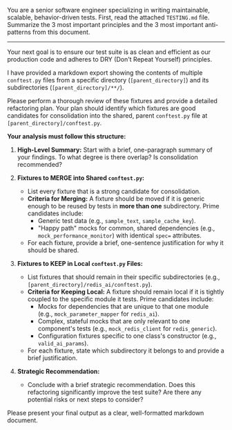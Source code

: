 You are a senior software engineer specializing in writing maintainable, scalable, behavior-driven tests. First, read the attached `TESTING.md` file. Summarize the 3 most important principles and the 3 most important anti-patterns from this document.

---

Your next goal is to ensure our test suite is as clean and efficient as our production code and adheres to DRY (Don't Repeat Yourself) principles.

I have provided a markdown export showing the contents of multiple `conftest.py` files from a specific directory (`[parent_directory]`) and its subdirectories (`[parent_directory]/**/`).

Please perform a thorough review of these fixtures and provide a detailed refactoring plan. Your plan should identify which fixtures are good candidates for consolidation into the shared, parent `conftest.py` file at `[parent_directory]/conftest.py`.

**Your analysis must follow this structure:**

1.  **High-Level Summary:** Start with a brief, one-paragraph summary of your findings. To what degree is there overlap? Is consolidation recommended?

2.  **Fixtures to MERGE into Shared `conftest.py`:**
    * List every fixture that is a strong candidate for consolidation.
    * **Criteria for Merging:** A fixture should be moved if it is generic enough to be reused by tests in **more than one** subdirectory. Prime candidates include:
        * Generic test data (e.g., `sample_text`, `sample_cache_key`).
        * "Happy path" mocks for common, shared dependencies (e.g., `mock_performance_monitor`) with identical `spec=` attributes.
    * For each fixture, provide a brief, one-sentence justification for why it should be shared.

3.  **Fixtures to KEEP in Local `conftest.py` Files:**
    * List fixtures that should remain in their specific subdirectories (e.g., `[parent_directory]/redis_ai/conftest.py`).
    * **Criteria for Keeping Local:** A fixture should remain local if it is tightly coupled to the specific module it tests. Prime candidates include:
        * Mocks for dependencies that are unique to that one module (e.g., `mock_parameter_mapper` for `redis_ai`).
        * Complex, stateful mocks that are only relevant to one component's tests (e.g., `mock_redis_client` for `redis_generic`).
        * Configuration fixtures specific to one class's constructor (e.g., `valid_ai_params`).
    * For each fixture, state which subdirectory it belongs to and provide a brief justification.

4.  **Strategic Recommendation:**
    * Conclude with a brief strategic recommendation. Does this refactoring significantly improve the test suite? Are there any potential risks or next steps to consider?

Please present your final output as a clear, well-formatted markdown document.